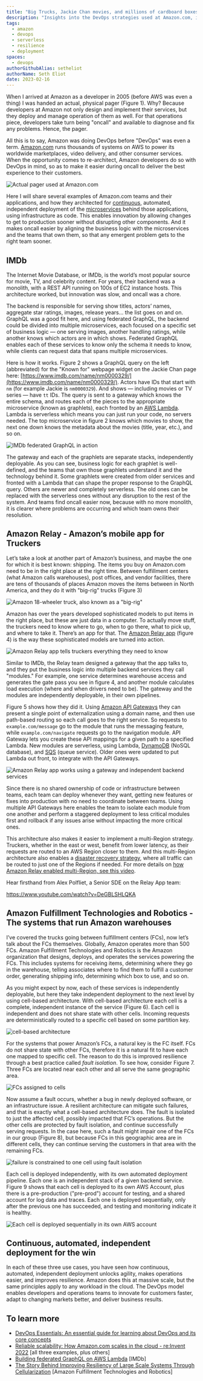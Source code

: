 ```yaml
---
title: "Big Trucks, Jackie Chan movies, and millions of cardboard boxes: How Amazon Does DevOps in Real Life"
description: "Insights into the DevOps strategies used at Amazon.com, illustrated with actual architectures from systems like IMDb, warehouse management, and transportation."
tags:
  - amazon
  - devops
  - serverless
  - resilience
  - deployment
spaces:
  - devops
authorGithubAlias: setheliot
authorName: Seth Eliot
date: 2023-02-16
---
```


When I arrived at Amazon as a developer in 2005 (before AWS was even a thing) I was handed an actual, physical pager (Figure 1). Why? Because developers at Amazon not only design and implement their services, but they deploy and manage operation of them as well. For that operations piece, developers take turn being "oncall" and available to diagnose and fix any problems. Hence, the pager.

All this is to say, Amazon was doing DevOps before "DevOps" was even a term. [Amazon.com](http://amazon.com/) runs thousands of systems on AWS to power its worldwide marketplaces, video delivery, and other consumer services.  When the opportunity comes to re-architect, Amazon developers do so with DevOps in mind, so as to make it easier during oncall to deliver the best experience to their customers.

![Actual pager used at Amazon.com](images/figure01.png "Figure 1. Not mine, but an actual pager used at Amazon.com.")

Here I will share several examples of Amazon.com teams and their applications, and how they architected for [continuous](https://aws.amazon.com/devops/continuous-delivery?sc_channel=el&sc_campaign=devopswave&sc_geo=mult&sc_country=mult&sc_outcome=acq&sc_content=how-amazon-does-devops-in-real-life), automated, independent deployment of the [microservices](https://aws.amazon.com/devops/what-is-devops?sc_channel=el&sc_campaign=devopswave&sc_geo=mult&sc_country=mult&sc_outcome=acq&sc_content=how-amazon-does-devops-in-real-life#microservices) behind those applications, using infrastructure as code. This enables innovation by allowing changes to get to production sooner without disrupting other components. And it makes oncall easier by aligning the business logic with the microservices and the teams that own them, so that any emergent problem gets to the right team sooner.

## IMDb

The Internet Movie Database, or IMDb, is the world’s most popular source for movie, TV, and celebrity content. For years, their backend was a monolith, with a REST API running on 100s of EC2 instance hosts. This architecture worked, but innovation was slow, and oncall was a chore.

The backend is responsible for serving show titles, actors’ names, aggregate star ratings, images, release years... the list goes on and on. GraphQL was a good fit here, and using federated GraphQL, the backend could be divided into multiple microservices, each focused on a specific set of business logic — one serving images, another handling ratings, while another knows which actors are in which shows. Federated GraphQL enables each of these services to know only the schema it needs to know, while clients can request data that spans multiple microservices.

Here is how it works. Figure 2 shows a GraphQL query on the left (abbreviated) for the "Known for" webpage widget on the Jackie Chan page here: [https://www.imdb.com/name/nm0000329/](https://www.imdb.com/name/nm0000329/). Actors have IDs that start with `nm` (for example Jackie is `nm0000329`). And shows — including movies or TV series — have `tt` IDs. The query is sent to a gateway which knows the entire schema, and routes each of the pieces to the appropriate microservice (known as graphlets), each fronted by an [AWS Lambda](https://docs.aws.amazon.com/lambda/latest/dg/welcome.html?sc_channel=el&sc_campaign=devopswave&sc_geo=mult&sc_country=mult&sc_outcome=acq&sc_content=how-amazon-does-devops-in-real-life). Lambda is serverless which means you can just run your code, no servers needed.  The top microservice in figure 2 knows which movies to show, the next one down knows the metadata about the movies (title, year, etc.), and so on.

![IMDb federated GraphQL in action](images/figure02.png "Figure 2. IMDb federated GraphQL in action.")

The gateway and each of the graphlets are separate stacks, independently deployable. As you can see, business logic for each graphlet is well-defined, and the teams that own those graphlets understand it and the technology behind it. Some graphlets were created from older services and fronted with a Lambda that can shape the proper response to the GraphQL query. Others are newer and completely serverless. The old ones can be replaced with the serverless ones without any disruption to the rest of the system. And teams find oncall easier now, because with no more monolith, it is clearer where problems are occurring and which team owns their resolution.

## Amazon Relay - Amazon’s mobile app for Truckers

Let’s take a look at another part of Amazon’s business, and maybe the one for which it is best known: shipping. The items you buy on Amazon.com need to be in the right place at the right time. Between fulfillment centers (what Amazon calls warehouses), post offices, and vendor facilities, there are tens of thousands of places Amazon moves the items between in North America, and they do it with "big-rig" trucks (Figure 3)

![Amazon 18-wheeler truck, also known as a "big-rig"](images/figure03.png "Figure 3. An Amazon 18-wheeler truck, also known as a \"big-rig\".")

Amazon has over the years developed sophisticated models to put items in the right place, but these are just data in a computer. To actually move stuff, the truckers need to know where to go, when to go there, what to pick up, and where to take it. There’s an app for that. The [Amazon Relay app](https://relay.amazon.com/) (figure 4) is the way these sophisticated models are turned into action.

![Amazon Relay app tells truckers everything they need to know](images/figure04.png "Figure 4. The Amazon Relay app tells truckers everything they need to know")

Similar to IMDb, the Relay team designed a gateway that the app talks to, and they put the business logic into multiple backend services they call "modules." For example, one service determines warehouse access and generates the gate pass you see in figure 4, and another module calculates load execution (where and when drivers need to be). The gateway and the modules are independently deployable, in their own pipelines.

Figure 5 shows how they did it.  Using [Amazon API Gateways](https://docs.aws.amazon.com/apigateway/latest/developerguide/welcome.html?sc_channel=el&sc_campaign=devopswave&sc_geo=mult&sc_country=mult&sc_outcome=acq&sc_content=how-amazon-does-devops-in-real-life) they can present a single point of externalization using a domain name, and then use path-based routing so each call goes to the right service. So requests to  `example.com/message` go to the module that runs the messaging feature, while `example.com/navigate` requests go to the navigation module. API Gateway lets you create these API mappings for a given path to a specified Lambda. New modules are serverless, using Lambda, [DynamoDB](https://docs.aws.amazon.com/amazondynamodb/latest/developerguide/Introduction.html?sc_channel=el&sc_campaign=devopswave&sc_geo=mult&sc_country=mult&sc_outcome=acq&sc_content=how-amazon-does-devops-in-real-life) (NoSQL database), and [SQS](https://docs.aws.amazon.com/AWSSimpleQueueService/latest/SQSDeveloperGuide/welcome.html?sc_channel=el&sc_campaign=devopswave&sc_geo=mult&sc_country=mult&sc_outcome=acq&sc_content=how-amazon-does-devops-in-real-life) (queue service). Older ones were updated to put Lambda out front, to integrate with the API Gateways.

![Amazon Relay app works using a gateway and independent backend services ](images/figure05.png "Figure 5. Amazon Relay app works using a gateway and independent backend services called \"modules\".")

Since there is no shared ownership of code or infrastructure between teams, each team can deploy whenever they want, getting new features or fixes into production with no need to coordinate between teams. Using multiple API Gateways here enables the team to isolate each module from one another and perform a staggered deployment to less critical modules first and rollback if any issues arise without impacting the more critical ones.

This architecture also makes it easier to implement a multi-Region strategy. Truckers, whether in the east or west, benefit from lower latency, as their requests are routed to an AWS Region closer to them. And this multi-Region architecture also enables a [disaster recovery strategy](https://aws.amazon.com/blogs/architecture/disaster-recovery-dr-architecture-on-aws-part-i-strategies-for-recovery-in-the-cloud?sc_channel=el&sc_campaign=devopswave&sc_geo=mult&sc_country=mult&sc_outcome=acq&sc_content=how-amazon-does-devops-in-real-life), where all traffic can be routed to just one of the Regions if needed. For more details on [how Amazon Relay enabled multi-Region, see this video](https://www.youtube.com/watch?v=QeW9wCB36ck&t=1339s).

Hear firsthand from Alex Polfliet, a Senior SDE on the Relay App team:

https://www.youtube.com/watch?v=DeGBLSHLQKA

## Amazon Fulfillment Technologies and Robotics - The systems that run Amazon warehouses

I’ve covered the trucks going between fulfillment centers (FCs), now let’s talk about the FCs themselves. Globally, Amazon operates more than 500 FCs. Amazon Fulfillment Technologies and Robotics is the Amazon organization that designs, deploys, and operates the services powering the FCs. This includes systems for receiving items, determining where they go in the warehouse, telling associates where to find them to fulfill a customer order, generating shipping info, determining which box to use, and so on.

As you might expect by now, each of these services is independently deployable, but here they take independent deployment to the next level by using cell-based architecture. With cell-based architecture each cell is a complete, independent instance of the service (Figure 6). Each cell is independent and does not share state with other cells. Incoming requests are deterministically routed to a specific cell based on some partition key.

![cell-based architecture](images/figure06.png "Figure 6. With cell-based architecture, each cell is a complete, independent instance of the service, is independent and does not share state with other cells.")

For the systems that power Amazon’s FCs, a natural key is the FC itself. FCs do not share state with other FCs, therefore it is a natural fit to have each one mapped to specific cell. The reason to do this is improved resilience through a best practice called *fault isolation*. To see how, consider Figure 7. Three FCs are located near each other and all serve the same geographic area.

![FCs assigned to cells](images/figure07.png "Figure 7. Fulfillment Technologies and Robotics assigns FCs to cells such that each geographic region is serviced by FCs distributed across different cells.")

Now assume a fault occurs, whether a bug in newly deployed software, or an infrastructure issue. A resilient architecture can mitigate such failures, and that is exactly what a cell-based architecture does. The fault is isolated to just the affected cell, possibly impacted that FC’s operations. But the other cells are protected by fault isolation, and continue successfully serving requests. In the case here, such a fault might impair one of the FCs in our group (Figure 8), but because FCs in this geographic area are in different cells, they can continue serving the customers in that area with the remaining FCs.

![failure is constrained to one cell using fault isolation](images/figure08.png "Figure 8. A fault occurs, but failure is constrained to one cell using fault isolation, and the other cells keep operating.")

Each cell is deployed independently, with its own automated deployment pipeline. Each one is an independent stack of a given backend service. Figure 9 shows that each cell is deployed to its own AWS Account, plus there is a pre-production ("pre-prod") account for testing, and a shared account for log data and traces. Each one is deployed sequentially, only after the previous one has succeeded, and testing and monitoring indicate it is healthy.

![Each cell is deployed sequentially in its own AWS account](images/figure09.png "Figure 9. Each cell is deployed sequentially in its own AWS account.")

## Continuous, automated, independent deployment for the win

In each of these three use cases, you have seen how continuous, automated, independent deployment unlocks agility, makes operations easier, and improves resilience. Amazon does this at massive scale, but the same principles apply to any workload in the cloud.  The DevOps model enables developers and operations teams to innovate for customers faster, adapt to changing markets better, and deliver business results.

## To learn more

* [DevOps Essentials: An essential guide for learning about DevOps and its core concepts](https://www.buildon.aws/concepts/devops-essentials/)
* [Reliable scalability: How Amazon.com scales in the cloud - re:Invent 2022](https://bit.ly/reliable2022) [all three examples, plus others]
* [Building federated GraphQL on AWS Lambda](https://aws.amazon.com/blogs/compute/building-federated-graphql-on-aws-lambda?sc_channel=el&sc_campaign=devopswave&sc_geo=mult&sc_country=mult&sc_outcome=acq&sc_content=how-amazon-does-devops-in-real-life) [IMDb]
* [The Story Behind Improving Resiliency of Large Scale Systems Through Cellularization](https://www.youtube.com/watch?v=ebLJMA1q3Go) [Amazon Fulfillment Technologies and Robotics]
